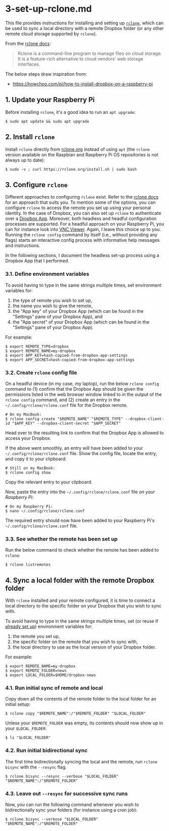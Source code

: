 # 3-set-up-rclone.md

This file provides instructions for installing and setting up [`rclone`](https://rclone.org), which can be used to sync a local directory with a remote Dropbox folder (or any other remote cloud storage supported by `rclone`).

From the [rclone docs](https://rclone.org):

> Rclone is a command-line program to manage files on cloud storage. It is a feature-rich alternative to cloud vendors' web storage interfaces. 

The below steps draw inspiration from:
- https://howchoo.com/pi/how-to-install-dropbox-on-a-raspberry-pi

## 1. Update your Raspberry Pi

Before installing `rclone`, it's a good idea to run an `apt upgrade`:

```shell
$ sudo apt update && sudo apt upgrade
```

## 2. Install `rclone`

Install `rclone` directly from [rclone.org](https://rclone.org/install.sh) instead of using `apt` (the `rclone` version available on the Raspbian and Raspberry Pi OS repositories is not always up to date):

```shell
$ sudo -v ; curl https://rclone.org/install.sh | sudo bash
```

## 3. Configure `rclone`

Different approaches to configuring `rclone` exist. Refer to the [rclone docs](https://rclone.org/dropbox) for an approach that suits you. To mention some of the options, you can configure `rclone` to access the remote you set up using your personal identity. In the case of Dropbox, you can also set up `rclone` to authenticate over a [Dropbox App](https://rclone.org/dropbox/#get-your-own-dropbox-app-id). Moreover, both headless and headful configuration processes are supported. For a headful approach on your Raspberry Pi, you can for instance look into [VNC Viewer](https://www.realvnc.com/en/connect/download/viewer). Again, I leave this choice up to you. Running the `rclone config` command by itself (i.e., without providing any flags) starts an interactive config process with informative help messages and instructions.

In the following sections, I document the headless set-up process using a Dropbox App that I performed.

### 3.1. Define environment variables

To avoid having to type in the same strings multiple times, set environment variables for:

1. the type of remote you wish to set up,
2. the name you wish to give the remote,
3. the "App key" of your Dropbox App (which can be found in the "Settings" pane of your Dropbox App), and
4. the "App secret" of your Dropbox App (which can be found in the "Settings" pane of your Dropbox App).

For example:

```shell
$ export REMOTE_TYPE=dropbox
$ export REMOTE_NAME=my-dropbox
$ export APP_KEY=hash-copied-from-dropbox-app-settings
$ export APP_SECRET=hash-copied-from-dropbox-app-settings
```

### 3.2. Create `rclone` config file

On a headful device (in my case, my laptop), run the below `rclone config` command to (1) confirm that the Dropbox App should be given the permissions listed in the web browser window linked to in the output of the `rclone config` command, and (2) create an entry in the `~/.config/rclone/rclone.conf` file for the Dropbox remote.

```shell
# On my MacBook:
$ rclone config create "$REMOTE_NAME" "$REMOTE_TYPE" --dropbox-client-id "$APP_KEY" --dropbox-client-secret "$APP_SECRET"
```

Head over to the resulting link to confirm that the Dropbox App is allowed to access your Dropbox.

If the above went smoothly, an entry will have been added to your `~/.config/rclone/rclone.conf` file. Show the config file, locate the entry, and copy it to your clipboard:

```shell
# Still on my MacBook:
$ rclone config show
```

Copy the relevant entry to your clipboard.

Now, paste the entry into the `~/.config/rclone/rclone.conf` file *on your Raspberry Pi*:

```shell
# On my Raspberry Pi:
$ nano ~/.config/rclone/rclone.conf
```

The required entry should now have been added to your Raspberry Pi's `~/.config/rclone/rclone.conf` file.

### 3.3. See whether the remote has been set up

Run the below command to check whether the remote has been added to `rclone`:

```shell
$ rclone listremotes
```

## 4. Sync a local folder with the remote Dropbox folder

With `rclone` installed and your remote configured, it is time to connect a local directory to the specific folder on your Dropbox that you wish to sync with.

To avoid having to type in the same strings multiple times, set (or reuse if [already set up](#31-define-environment-variables)) environment variables for:

1. the remote you set up,
2. the specific folder on the remote that you wish to sync with,
3. the local directory to use as the local version of your Dropbox folder.

For example:

```shell
$ export REMOTE_NAME=my-dropbox
$ export REMOTE_FOLDER=news
$ export LOCAL_FOLDER=$HOME/dropbox-news
```

### 4.1. Run initial sync of remote and local

Copy down all the contents of the remote folder to the local folder for an initial setup:

```shell
$ rclone copy "$REMOTE_NAME":/"$REMOTE_FOLDER" "$LOCAL_FOLDER"
```

Unless your `$REMOTE_FOLDER` was empty, its contents should now show up in your `$LOCAL_FOLDER`:

```shell
$ ls "$LOCAL_FOLDER"
```

### 4.2. Run initial bidirectional sync

The first time bidirectionally syncing the local and the remote, run `rclone bisync` with the `--resync` flag.

```shell
$ rclone bisync --resync --verbose "$LOCAL_FOLDER" "$REMOTE_NAME":/"$REMOTE_FOLDER"
```

### 4.3. Leave out `--resync` for successive sync runs

Now, you can run the following command whenever you wish to bidirectionally sync your folders (for instance using a cron job):

```shell
$ rclone bisync --verbose "$LOCAL_FOLDER" "$REMOTE_NAME":/"$REMOTE_FOLDER"
```
